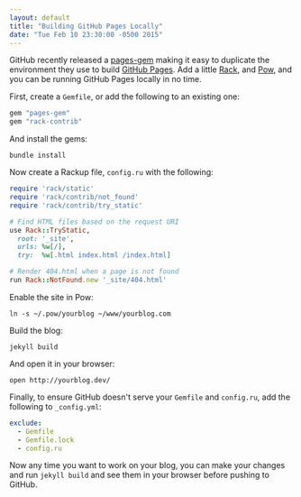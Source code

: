 ```yaml
---
layout: default
title: "Building GitHub Pages Locally"
date: "Tue Feb 10 23:30:00 -0500 2015"
---
```


GitHub recently released a [pages-gem][] making it easy to duplicate the
environment they use to build [GitHub Pages][]. Add a little [Rack][], and
[Pow][], and you can be running GitHub Pages locally in no time.

First, create a `Gemfile`, or add the following to an existing one:

```ruby
gem "pages-gem"
gem "rack-contrib"
```

And install the gems:

```
bundle install
```

Now create a Rackup file, `config.ru` with the following:

```ruby
require 'rack/static'
require 'rack/contrib/not_found'
require 'rack/contrib/try_static'

# Find HTML files based on the request URI
use Rack::TryStatic,
  root: '_site',
  urls: %w[/],
  try:  %w[.html index.html /index.html]

# Render 404.html when a page is not found
run Rack::NotFound.new '_site/404.html'
```

Enable the site in Pow:

```
ln -s ~/.pow/yourblog ~/www/yourblog.com
```

Build the blog:

```
jekyll build
```

And open it in your browser:

```
open http://yourblog.dev/
```

Finally, to ensure GitHub doesn't serve your `Gemfile` and `config.ru`, add the
following to `_config.yml`:

```yaml
exclude:
  - Gemfile
  - Gemfile.lock
  - config.ru
```

Now any time you want to work on your blog, you can make your changes and run
`jekyll build` and see them in your browser before pushing to GitHub.

[GitHub Pages]: https://rack.github.io/
[Pow]: http://pow.cx/
[pages-gem]: https://github.com/github/pages-gem
[rack]: https://rack.github.io/
